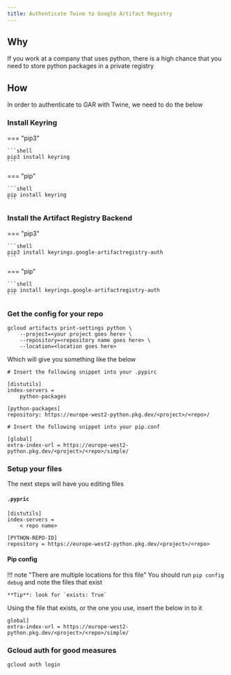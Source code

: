 ```yaml
---
title: Authenticate Twine to Google Artifact Registry
---
```


## Why

If you work at a company that uses python, there is a high chance that you need to store python packages in a private registry

## How

In order to authenticate to GAR with Twine, we need to do the below

### Install Keyring

=== "pip3"

    ```shell
    pip3 install keyring
    ```

=== "pip"

    ```shell
    pip install keyring
    ```

### Install the Artifact Registry Backend

=== "pip3"

    ```shell
    pip3 install keyrings.google-artifactregistry-auth
    ```
=== "pip"

    ```shell
    pip install keyrings.google-artifactregistry-auth
    ```

### Get the config for your repo

```shell
gcloud artifacts print-settings python \
    --project=<your project goes here> \
    --repository=<repository name goes here> \
    --location=<location goes here>
```

Which will give you something like the below

```text
# Insert the following snippet into your .pypirc

[distutils]
index-servers =
    python-packages

[python-packages]
repository: https://europe-west2-python.pkg.dev/<project>/<repo>/

# Insert the following snippet into your pip.conf

[global]
extra-index-url = https://europe-west2-python.pkg.dev/<project>/<repo>/simple/
```

### Setup your files

The next steps will have you editing files

#### `.pypric`

```text
[distutils]
index-servers =
    < repo name>

[PYTHON-REPO-ID]
repository = https://europe-west2-python.pkg.dev/<project>/<repo>
```

#### Pip config

!!! note "There are multiple locations for this file"
    You should run `pip config debug` and note the files that exist

    **Tip**: look for `exists: True`

Using the file that exists, or the one you use, insert the below in to it

```text
global]
extra-index-url = https://europe-west2-python.pkg.dev/<project>/<repo>/simple/
```


### Gcloud auth for good measures

```shell
gcloud auth login
```

